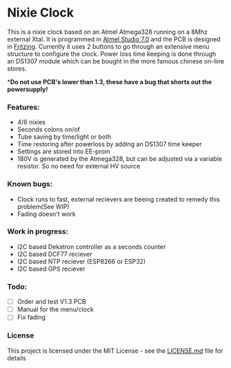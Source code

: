 # Nixie Clock

This is a nixie clock based on an Atmel Atmega328 running on a 8Mhz external Xtal. It is programmed in [Atmel Studio 7.0](http://www.microchip.com/mplab/avr-support/atmel-studio-7)
and the PCB is designed in [Fritzing](http://fritzing.org/home/).
Currently it uses 2 buttons to go through an extensive menu structure to configure the clock.
Power loss time keeping is done through an DS1307 module which can be bought in the more famous chinese on-line stores.

***Do not use PCB's lower than 1.3, these have a bug that shorts out the powersupply!**

### Features:
* 4/6 nixies
* Seconds colons on/of
* Tube saving by time/light or both
* Time restoring after powerloss by adding an DS1307 time keeper
* Settings are stored into EE-prom
* 180V is generated by the Atmega328, but can be adjusted via a variable resistor. So no need for external HV source
	
### Known bugs:
* Clock runs to fast, external recievers are beeing created to remedy this problem(See WIP)
* Fading doesn't work
	
### Work in progress:
* I2C based Dekatron controller as a seconds counter
* I2C based DCF77 reciever
* I2C based NTP reciever (ESP8266 or ESP32)
* I2C based GPS reciever
	
### Todo:
- [ ] Order and test V1.3 PCB
- [ ] Manual for the menu/clock
- [ ] Fix fading

### License
This project is licensed under the MIT License - see the [LICENSE.md](LICENSE.md) file for details

